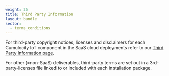 ```yaml
---
weight: 25
title: Third Party Information
layout: bundle
sector:
  - terms_conditions
---
```


For third-party copyright notices, licenses and disclaimers for each Cumulocity IoT component in the SaaS cloud deployments refer to our [Third Party Information page](https://third-parties.c8y.io/build-sets/third-parties-cloud.html).

For other (=non-SaaS) deliverables, third-party terms are set out in a 3rd-party-licenses file linked to or included with each installation package.
